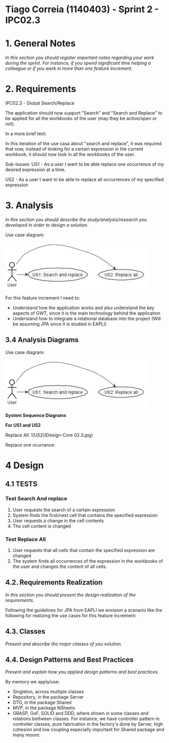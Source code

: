 **Tiago Correia** (1140403) - Sprint 2 - IPC02.3
===============================

# 1. General Notes

*In this section you should register important notes regarding your work during the sprint. For instance, if you spend significant time helping a colleague or if you work in more than one feature increment.*

# 2. Requirements

IPC02.3 - Global Search/Replace

The application should now support "Search" and "Search and Replace" to be 
applied for all the workbooks of the user (may they be active/open or not). 

In a more brief text:

In this iteration of the use casa about "search and replace", it was required
that now, instead of looking for a certain expression in the current workbook,
it should now look in all the workbooks of the user.

Sub-Issues:
US1 - As a user I want to be able replace one occurrence of my desired expression 
at a time.

US2 - As a user I want to be able to replace all occurrences of my specified 
expression

# 3. Analysis

*In this section you should describe the study/analysis/research you developed in order to design a solution.*


Use case diagram:

![UseCase](UseCase.png)

For this feature increment I need to:  

- Understand how the application works and also understand the key aspects of GWT, since it is the main technology behind the application  
- Understand how to integrate a relational database into the project (Will be assuming JPA since it is studied in EAPLI)  

## 3.4 Analysis Diagrams

Use case diagram:

![UseCase](UseCase.png)


**System Sequence Diagrams**

**For US1 and US2**

Replace All:
![US2](Design-Core 02.3.jpg)

Replace one ocurrance:

# 4 Design
## 4.1 TESTS

### Test Search And replace
1. User requests the search of a certain expression
2. System finds the first/next cell that contains the specified expression
4. User requests a change in the cell contents
5. The cell content is changed

### Test Replace All
1. User requests that all cells that contain the specified expression are changed
2. The system finds all occurrences of the expression in the workbooks of the user
and changes the content of all cells.


## 4.2. Requirements Realization

*In this section you should present the design realization of the requirements.*

Following the guidelines for JPA from EAPLI we envision a scenario like the 
following for realizing the use cases for this feature increment:



## 4.3. Classes

*Present and describe the major classes of you solution.*

## 4.4. Design Patterns and Best Practices

*Present and explain how you applied design patterns and best practices.*

By memory we apply/use:
- Singleton, across multiple classes
- Repository, in the package Server
- DTO, in the package Shared
- MVP, in the package NSheets
- GRASP, GoF, SOLID and DDD, where shown in some classes and relations bettween classes.
	For instance, we have controller pattern in controller classes, pure fabrication in the factory's done by Server,  high cohesion and low coupling especially important for Shared package and many moore.

